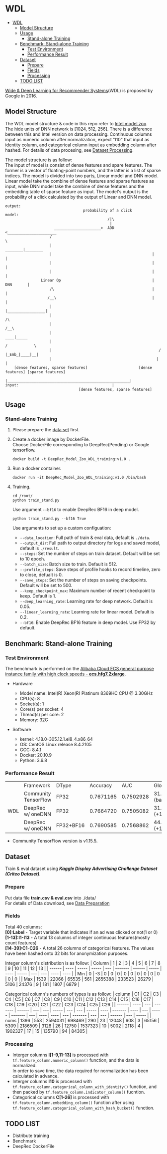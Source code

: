 # WDL

- [WDL](#wdl)
  - [Model Structure](#model-structure)
  - [Usage](#usage)
    - [Stand-alone Training](#stand-alone-training)
  - [Benchmark: Stand-alone Training](#benchmark-stand-alone-training)
    - [Test Environment](#test-environment)
    - [Performance Result](#performance-result)
  - [Dataset](#dataset)
    - [Prepare](#prepare)
    - [Fields](#fields)
    - [Processing](#processing)
  - [TODO LIST](#todo-list)

[Wide & Deep Learning for Recommender Systems](https://arxiv.org/abs/1606.07792)(WDL) is proposed by Google in 2016.   


## Model Structure
The WDL model structure & code in this repo refer to [Intel model zoo](https://github.com/IntelAI/models/tree/master/benchmarks/recommendation/tensorflow/wide_deep_large_ds).  
The hide units of DNN network is [1024, 512, 256]. There is a difference between this and Intel version on data processing. Continuous columns input as numeric column after normalization, expect "I10" that input as identity column, and categorical column input as embedding column after hashed. For details of data procesing, see [Dataset Processing](#processing).

The model structure is as follow:  
The input of model is consist of dense features and spare features.
The former is a vector of floating-point numbers, and the latter is a list of sparse indices.
The model is divided into two parts, Linear model and DNN model.
Linear model take the combine of dense features and sparse features as input,
while DNN model take the combine of dense features and the embedding table of sparse feature as input.
The model's output is the probability of a click calculated by the output of Linear and DNN model.
```
output:
                                   probability of a click
model:
                                              /|\
                                               |
                      _____________________>  ADD  <______________________
                    /                                                      \ 
                    |                                              ________|________ 
                    |                                             |                 |
                    |                                             |                 |
                    |                                             |                 |
                Linear Op                                         |       DNN       |
                    /\                                            |                 |
                   /__\                                           |                 |
                    |                                             |_________________|
                    |                                                      /\
                    |                                                     /__\
                    |                                                   ____|_____
                    |                                                 /            \
                    |                                                /       |_Emb_|____|__|
                    |                                               |               |
    [dense features, sparse features]                       [dense features] [sparse features]
                    |_______________________________________________________|
input:                                          |
                                 [dense features, sparse features]
```
## Usage

### Stand-alone Training
1.  Please prepare the [data set](#prepare) first.

2.  Create a docker image by DockerFile.   
    Choose DockerFile corresponding to DeepRec(Pending) or Google tensorflow.
    ```
    docker build -t DeepRec_Model_Zoo_WDL_training:v1.0 .
    ```

3.  Run a docker container.
    ```
    docker run -it DeepRec_Model_Zoo_WDL_training:v1.0 /bin/bash
    ```

4.  Training.  
    ```
    cd /root/
    python train_stand.py
    ```
    Use argument `--bf16` to enable DeepRec BF16 in deep model.
    ```
    python train_stand.py --bf16 True
    ```
    Use arguments to set up a custom configuation:
    - `--data_location`: Full path of train & eval data, default is `./data`.
    - `--output_dir`: Full path to output directory for logs and saved model, default is `./result`.
    - `--steps`: Set the number of steps on train dataset. Default will be set to 10 epoch.
    - `--batch_size`: Batch size to train. Default is 512.
    - `--profile_steps`: Save steps of profile hooks to record timeline, zero to close, defualt is 0.
    - `--save_steps`: Set the number of steps on saving checkpoints. Default will be set to 500.
    - `--keep_checkpoint_max`: Maximum number of recent checkpoint to keep. Default is 1.
    - `--deep_learning_rate`: Learning rate for deep network. Default is 0.05.
    - `--linear_learning_rate`: Learning rate for linear model. Default is 0.2.
    - `--bf16`: Enable DeepRec BF16 feature in deep model. Use FP32 by default.

## Benchmark: Stand-alone Training

### Test Environment
The benchmark is performed on the [Alibaba Cloud ECS general purpose instance family with high clock speeds - **ecs.hfg7.2xlarge**](https://help.aliyun.com/document_detail/25378.html?spm=5176.2020520101.vmBInfo.instanceType.4a944df5PvCcED#hfg7).
- Hardware 
  - Model name:          Intel(R) Xeon(R) Platinum 8369HC CPU @ 3.30GHz
  - CPU(s):              8
  - Socket(s):           1
  - Core(s) per socket:  4
  - Thread(s) per core:  2
  - Memory:              32G

- Software
  - kernel:                 4.18.0-305.12.1.el8_4.x86_64
  - OS:                     CentOS Linux release 8.4.2105
  - GCC:                    8.4.1
  - Docker:                 20.10.9
  - Python:                 3.6.8

### Performance Result

<table>
    <tr>
        <td colspan="1"></td>
        <td>Framework</td>
        <td>DType</td>
        <td>Accuracy</td>
        <td>AUC</td>
        <td>Globalsetp/Sec</td>
    </tr>
    <tr>
        <td rowspan="3">WDL</td>
        <td>Community TensorFlow</td>
        <td>FP32</td>
        <td>0.7671165</td>
        <td>0.7502928</td>
        <td>31.1121 (baseline)</td>
    </tr>
    <tr>
        <td>DeepRec w/ oneDNN</td>
        <td>FP32</td>
        <td>0.7664720</td>
        <td>0.7505082</td>
        <td>31.1755 (+1.00x)</td>
    </tr>
    <tr>
        <td>DeepRec w/ oneDNN</td>
        <td>FP32+BF16</td>
        <td>0.7690585</td>
        <td>0.7568862</td>
        <td>44.3273 (+1.42x)</td>
    </tr>
</table>

- Community TensorFlow version is v1.15.5.

## Dataset
Train & eval dataset using ***Kaggle Display Advertising Challenge Dataset (Criteo Dataset)***.
### Prepare
Put data file **train.csv & eval.csv** into ./data/    
For details of Data download, see [Data Preparation](data/README.md)

### Fields
Total 40 columns:  
**[0]:Label** - Target variable that indicates if an ad was clicked or not(1 or 0)  
**[1-13]:I1-I13** - A total 13 columns of integer continuous features(mostly count features)  
**[14-39]:C1-C26** - A total 26 columns of categorical features. The values have been hashed onto 32 bits for anonymization purposes.

Integer column's distribution is as follow:
| Column | 1    | 2     | 3     | 4   | 5       | 6      | 7     | 8    | 9     | 10  | 11  | 12   | 13   |
| ------ | ---- | ----- | ----- | --- | ------- | ------ | ----- | ---- | ----- | --- | --- | ---- | ---- |
| Min    | 0    | -3    | 0     | 0   | 0       | 0      | 0     | 0    | 0     | 0   | 0   | 0    | 0    |
| Max    | 1539 | 22066 | 65535 | 561 | 2655388 | 233523 | 26279 | 5106 | 24376 | 9   | 181 | 1807 | 6879 |

Categorical column's numbers of types is as follow:
| column | C1   | C2  | C3      | C4     | C5  | C6  | C7    | C8  | C9  | C10   | C11  | C12     | C13  | C14 | C15   | C16     | C17 | C18  | C19  | C20 | C21     | C22 | C23 | C24    | C25 | C26   |
| ------ | ---- | --- | ------- | ------ | --- | --- | ----- | --- | --- | ----- | ---- | ------- | ---- | --- | ----- | ------- | --- | ---- | ---- | --- | ------- | --- | --- | ------ | --- | ----- |
| nums   | 1396 | 553 | 2594031 | 698469 | 290 | 23  | 12048 | 608 | 3   | 65156 | 5309 | 2186509 | 3128 | 26  | 12750 | 1537323 | 10  | 5002 | 2118 | 4   | 1902327 | 17  | 15  | 135790 | 94  | 84305 |

### Processing
- Interger columns **I[1-9,11-13]** is processed with `tf.feature_column.numeric_column()` function, and the data is normalized.  
    In order to save time, the data required for normalization has been calculated in advance.
- Interger columns **I10** is processed with `tf.feature_column.categorical_column_with_identity()` function, and then packed by ```tf.feature_column.indicator_column()``` fucntion.
- Categorical columns **C[1-26]** is processed with `tf.feature_column.embedding_column()` function after using `tf.feature_column.categorical_column_with_hash_bucket()` function.

## TODO LIST
- Distribute training
- Benchmark
- DeepRec DockerFile